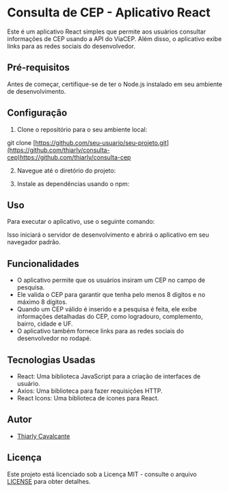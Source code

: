 # Consulta de CEP - Aplicativo React

Este é um aplicativo React simples que permite aos usuários consultar informações de CEP usando a API do ViaCEP. Além disso, o aplicativo exibe links para as redes sociais do desenvolvedor.

## Pré-requisitos

Antes de começar, certifique-se de ter o Node.js instalado em seu ambiente de desenvolvimento.

## Configuração

1. Clone o repositório para o seu ambiente local:

git clone [https://github.com/seu-usuario/seu-projeto.git](https://github.com/thiarly/consulta-cep)https://github.com/thiarly/consulta-cep


2. Navegue até o diretório do projeto:


3. Instale as dependências usando o npm:


## Uso

Para executar o aplicativo, use o seguinte comando:


Isso iniciará o servidor de desenvolvimento e abrirá o aplicativo em seu navegador padrão.

## Funcionalidades

- O aplicativo permite que os usuários insiram um CEP no campo de pesquisa.
- Ele valida o CEP para garantir que tenha pelo menos 8 dígitos e no máximo 8 dígitos.
- Quando um CEP válido é inserido e a pesquisa é feita, ele exibe informações detalhadas do CEP, como logradouro, complemento, bairro, cidade e UF.
- O aplicativo também fornece links para as redes sociais do desenvolvedor no rodapé.

## Tecnologias Usadas

- React: Uma biblioteca JavaScript para a criação de interfaces de usuário.
- Axios: Uma biblioteca para fazer requisições HTTP.
- React Icons: Uma biblioteca de ícones para React.

## Autor

- [Thiarly Cavalcante](https://github.com/thiarly)

## Licença

Este projeto está licenciado sob a Licença MIT - consulte o arquivo [LICENSE](LICENSE) para obter detalhes.

